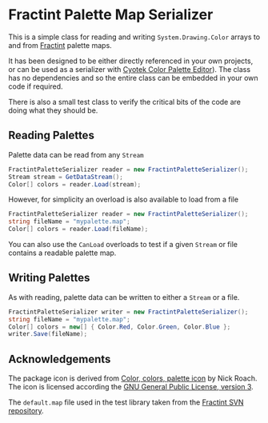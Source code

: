 Fractint Palette Map Serializer
================================

This is a simple class for reading and writing
`System.Drawing.Color` arrays to and from [Fractint][1] palette
maps.

It has been designed to be either directly referenced in your
own projects, or can be used as a serializer with [Cyotek Color
Palette Editor][2]). The class has no dependencies and so the
entire class can be embedded in your own code if required.

There is also a small test class to verify the critical bits of
the code are doing what they should be.

## Reading Palettes

Palette data can be read from any `Stream`

```csharp
FractintPaletteSerializer reader = new FractintPaletteSerializer();
Stream stream = GetDataStream();
Color[] colors = reader.Load(stream);
```

However, for simplicity an overload is also available to load
from a file

```csharp
FractintPaletteSerializer reader = new FractintPaletteSerializer();
string fileName = "mypalette.map";
Color[] colors = reader.Load(fileName);
```

You can also use the `CanLoad` overloads to test if a given
`Stream` or file contains a readable palette map.

## Writing Palettes

As with reading, palette data can be written to either a
`Stream` or a file.

```csharp
FractintPaletteSerializer writer = new FractintPaletteSerializer();
string fileName = "mypalette.map";
Color[] colors = new[] { Color.Red, Color.Green, Color.Blue };
writer.Save(fileName);
```

## Acknowledgements

The package icon is derived from [Color, colors, palette
icon][3] by Nick Roach. The icon is licensed according the [GNU
General Public License, version 3][4].

The `default.map` file used in the test library taken from the
[Fractint SVN repository][5].

[1]: https://fractint.org/
[2]: https://www.cyotek.com/cyotek-palette-editor
[3]: https://www.iconfinder.com/icons/1055088/color_colors_palette_icon
[4]: https://www.gnu.org/licenses/gpl-3.0.html
[5]: https://svn.fractint.net/trunk/allegro/